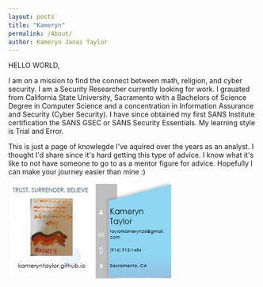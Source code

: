 ```yaml
---
layout: posts
title: "Kameryn"
permalink: /About/
author: Kameryn Janai Taylor
---
```

HELLO WORLD,

I am on a mission to find the connect between math, religion, and cyber security. I am a Security Researcher currently looking for work. I grauated from California State University, Sacramento with a Bachelors of Science Degree in Computer Science and a concentration in Information Assurance and Security (Cyber Security). I have since obtained my first SANS Institute certification the SANS GSEC or SANS Security Essentials. My learning style is Trial and Error.
  
This is just a page of knowlegde I've aquired over the years as an analyst. I thought I'd share since it's hard getting this type of advice. I know what it's like to not have someone to go to as a mentor figure for advice. Hopefully I can make your journey easier than mine :)  

![businesscards](/assets/bc6.png)
